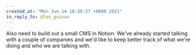 ```yaml
---
created_at: "Mon Jun 14 16:38:27 +0000 2021"
in_reply_to: @leo_guinan
---
```


Also need to build out a small CMS in Notion. We've already started talking with a couple of companies and we'd like to keep better track of what we're doing and who we are talking with.
